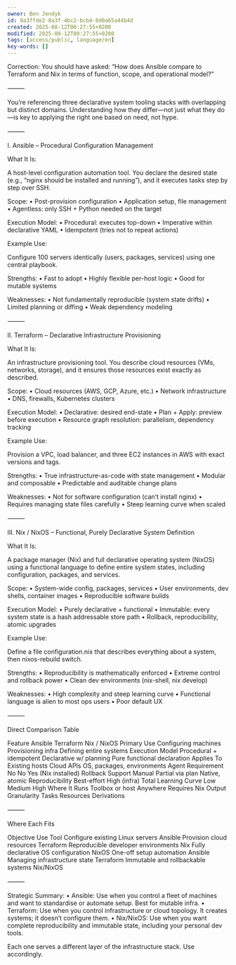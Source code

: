 ```yaml
---
owner: Ben Jendyk
id: 0a3ffde2-8a3f-4bc2-bcb4-8d0a65a44b4d
created: 2025-08-12T00:27:55+0200
modified: 2025-08-12T00:27:55+0200
tags: [access/public, language/en]
key-words: []
---
```


Correction: You should have asked: “How does Ansible compare to Terraform and Nix in terms of function, scope, and operational model?”

⸻

You’re referencing three declarative system tooling stacks with overlapping but distinct domains. Understanding how they differ—not just what they do—is key to applying the right one based on need, not hype.

⸻

I. Ansible – Procedural Configuration Management

What It Is:

A host-level configuration automation tool. You declare the desired state (e.g., “nginx should be installed and running”), and it executes tasks step by step over SSH.

Scope:
	•	Post-provision configuration
	•	Application setup, file management
	•	Agentless: only SSH + Python needed on the target

Execution Model:
	•	Procedural: executes top-down
	•	Imperative within declarative YAML
	•	Idempotent (tries not to repeat actions)

Example Use:

Configure 100 servers identically (users, packages, services) using one central playbook.

Strengths:
	•	Fast to adopt
	•	Highly flexible per-host logic
	•	Good for mutable systems

Weaknesses:
	•	Not fundamentally reproducible (system state drifts)
	•	Limited planning or diffing
	•	Weak dependency modeling

⸻

II. Terraform – Declarative Infrastructure Provisioning

What It Is:

An infrastructure provisioning tool. You describe cloud resources (VMs, networks, storage), and it ensures those resources exist exactly as described.

Scope:
	•	Cloud resources (AWS, GCP, Azure, etc.)
	•	Network infrastructure
	•	DNS, firewalls, Kubernetes clusters

Execution Model:
	•	Declarative: desired end-state
	•	Plan + Apply: preview before execution
	•	Resource graph resolution: parallelism, dependency tracking

Example Use:

Provision a VPC, load balancer, and three EC2 instances in AWS with exact versions and tags.

Strengths:
	•	True infrastructure-as-code with state management
	•	Modular and composable
	•	Predictable and auditable change plans

Weaknesses:
	•	Not for software configuration (can’t install nginx)
	•	Requires managing state files carefully
	•	Steep learning curve when scaled

⸻

III. Nix / NixOS – Functional, Purely Declarative System Definition

What It Is:

A package manager (Nix) and full declarative operating system (NixOS) using a functional language to define entire system states, including configuration, packages, and services.

Scope:
	•	System-wide config, packages, services
	•	User environments, dev shells, container images
	•	Reproducible software builds

Execution Model:
	•	Purely declarative + functional
	•	Immutable: every system state is a hash addressable store path
	•	Rollback, reproducibility, atomic upgrades

Example Use:

Define a file configuration.nix that describes everything about a system, then nixos-rebuild switch.

Strengths:
	•	Reproducibility is mathematically enforced
	•	Extreme control and rollback power
	•	Clean dev environments (nix-shell, nix develop)

Weaknesses:
	•	High complexity and steep learning curve
	•	Functional language is alien to most ops users
	•	Poor default UX

⸻

Direct Comparison Table

Feature	Ansible	Terraform	Nix / NixOS
Primary Use	Configuring machines	Provisioning infra	Defining entire systems
Execution Model	Procedural + idempotent	Declarative w/ planning	Pure functional declaration
Applies To	Existing hosts	Cloud APIs	OS, packages, environments
Agent Requirement	No	No	Yes (Nix installed)
Rollback Support	Manual	Partial via plan	Native, atomic
Reproducibility	Best-effort	High (infra)	Total
Learning Curve	Low	Medium	High
Where It Runs	Toolbox or host	Anywhere	Requires Nix
Output Granularity	Tasks	Resources	Derivations


⸻

Where Each Fits

Objective	Use Tool
Configure existing Linux servers	Ansible
Provision cloud resources	Terraform
Reproducible developer environments	Nix
Fully declarative OS configuration	NixOS
One-off setup automation	Ansible
Managing infrastructure state	Terraform
Immutable and rollbackable systems	Nix/NixOS


⸻

Strategic Summary:
	•	Ansible: Use when you control a fleet of machines and want to standardise or automate setup. Best for mutable infra.
	•	Terraform: Use when you control infrastructure or cloud topology. It creates systems; it doesn’t configure them.
	•	Nix/NixOS: Use when you want complete reproducibility and immutable state, including your personal dev tools.

Each one serves a different layer of the infrastructure stack. Use accordingly.